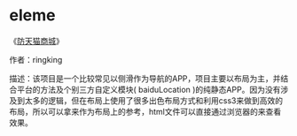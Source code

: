 # eleme

《[防天猫商城](http://community.apicloud.com/bbs/forum.php?mod=viewthread&tid=638&extra=page%3D1)》

作者：ringking

描述：该项目是一个比较常见以侧滑作为导航的APP，项目主要以布局为主，并结合平台的方法及个别三方自定义模块( baiduLocation )的纯静态APP。因为没有涉及到太多的逻辑，但在布局上使用了很多出色布局方式和利用css3来做到高效的布局，所以可以拿来作为布局上的参考，html文件可以直接通过浏览器的来查看效果。
